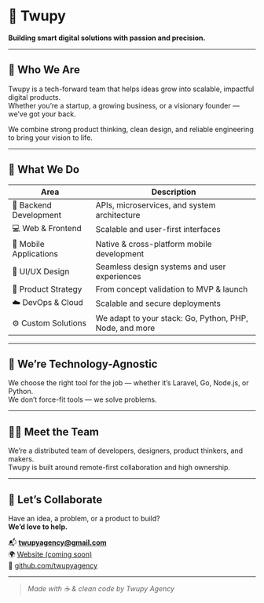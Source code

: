 # 🚀 Twupy

**Building smart digital solutions with passion and precision.**

---

## 🧠 Who We Are

Twupy is a tech-forward team that helps ideas grow into scalable, impactful digital products.  
Whether you’re a startup, a growing business, or a visionary founder — we’ve got your back.

We combine strong product thinking, clean design, and reliable engineering to bring your vision to life.

---

## 💼 What We Do

| Area                      | Description                                             |
|---------------------------|---------------------------------------------------------|
| 🔧 Backend Development     | APIs, microservices, and system architecture            |
| 💻 Web & Frontend          | Scalable and user-first interfaces                      |
| 📱 Mobile Applications     | Native & cross-platform mobile development              |
| 🎨 UI/UX Design            | Seamless design systems and user experiences            |
| 🧠 Product Strategy        | From concept validation to MVP & launch                 |
| ☁️ DevOps & Cloud          | Scalable and secure deployments                         |
| ⚙️ Custom Solutions        | We adapt to your stack: Go, Python, PHP, Node, and more |

---

## 🧰 We’re Technology-Agnostic

We choose the right tool for the job — whether it’s Laravel, Go, Node.js, or Python.  
We don’t force-fit tools — we solve problems.

---

## 🧑‍💻 Meet the Team

We’re a distributed team of developers, designers, product thinkers, and makers.  
Twupy is built around remote-first collaboration and high ownership.

---

## 🤝 Let’s Collaborate

Have an idea, a problem, or a product to build?  
**We’d love to help.**

📬 **twupyagency@gmail.com**  
🌍 [Website (coming soon)]()  
🐙 [github.com/twupyagency](https://github.com/twupytwupyagency)

---

> _Made with ☕ & clean code by Twupy Agency_
